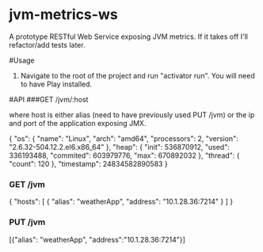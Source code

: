 # jvm-metrics-ws
A prototype RESTful Web Service exposing JVM metrics. If it takes off I'll refactor/add tests later. 


#Usage
1. Navigate to the root of the project and run "activator run". You will need to have Play installed.

#API
###GET /jvm/:host

where host is either alias (need to have previously used PUT /jvm) or the ip and port of the application exposing JMX.

{
    "os": {
        "name": "Linux",
        "arch": "amd64",
        "processors": 2,
        "version": "2.6.32-504.12.2.el6.x86_64"
    },
    "heap": {
        "init": 536870912,
        "used": 336193488,
        "commited": 603979776,
        "max": 670892032
    },
    "thread": {
        "count": 120
    },
    "timestamp": 24834582890583
}



### GET /jvm 
{
    "hosts": [
        {
            "alias": "weatherApp",
            "address": "10.1.28.36:7214"
        }
    ]
}


### PUT /jvm 
[{"alias": "weatherApp", "address":"10.1.28.36:7214"}]
